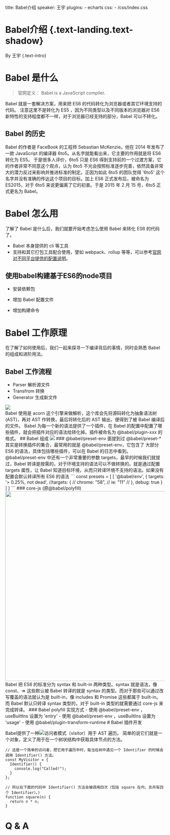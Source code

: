 title: Babel介绍
speaker: 王宇
plugins:
    - echarts
css:
    - /css/index.css

<slide class="bg-black-blue aligncenter" image="/img/babel.png .dark">

# Babel介绍 {.text-landing.text-shadow}

By 王宇 {.text-intro}


<slide class="bg-black-blue aligncenter" image="/img/babel.png .dark">

# Babel 是什么
> 官网定义： Babel is a JavaScript compiler.

Babel 就是一套解决方案，用来把 ES6 的代码转化为浏览器或者其它环境支持的代码。
注意这里不是转化为 ES5 ，因为不同类型以及不同版本的浏览器对 ES6 新特性的支持程度都不一样，对于浏览器已经支持的部分，Babel 可以不转化。


<slide class="bg-black-blue aligncenter" image="/img/babel.png .dark">

## Babel 的历史
Babel 的作者是 FaceBook 的工程师 Sebastian McKenzie。他在 2014 年发布了一款 JavaScript 的编译器 6to5。从名字就能看出来，它主要的作用就是将 ES6 转化为 ES5。
于是很多人评价，6to5 只是 ES6 得到支持前的一个过渡方案，它的作者非常不同意这个观点，认为 6to5 不光会按照标准逐步完善，依然具备非常大的潜力反过来影响并推进标准的制定。正因为如此 6to5 的团队觉得 '6to5' 这个名字并没有准确的传达这个项目的目标。加上 ES6 正式发布后，被命名为 ES2015，对于 6to5 来说更偏离了它的初衷。于是 2015 年 2 月 15 号，6to5 正式更名为 Babel。


<slide class="bg-black-blue aligncenter" image="/img/babel.png .dark">

# Babel 怎么用

了解了 Babel 是什么后，我们就要开始考虑怎么使用 Babel 来转化 ES6 的代码了。
- Babel 本身提供的 cli 等工具
- 支持和其它打包工具配合使用，譬如 webpack、rollup 等等，可以参考[官网对不同平台提供的配置说明](https://link.zhihu.com/?target=https%3A//babeljs.io/setup.html)。


<slide class="bg-black-blue aligncenter" image="/img/babel.png .dark">

## 使用babel构建基于ES6的node项目

- 安装依赖包

- 增加 Babel 配置文件

- 增加构建命令


<slide class="bg-black-blue aligncenter" image="/img/babel.png .dark">

# Babel 工作原理

在了解了如何使用后，我们一起来探寻一下编译背后的事情，同时会熟悉 Babel 的组成和进阶用法。


<slide class="bg-black-blue aligncenter" image="/img/babel.png .dark">

## Babel 工作流程

- Parser 解析源文件
- Transfrom 转换
- Generator 生成新文件

<slide class="bg-black-blue aligncenter" image="/img/babel.png .dark">
<div><img src="/img/babel-principle.jpg"></div>
Babel 使用是 acorn 这个引擎来做解析，这个库会先将源码转化为抽象语法树 (AST)，再对 AST 作转换，最后将转化后的 AST 输出，便得到了被 Babel 编译后的文件。
Babel 为每一个新的语法提供了一个插件，在 Babel 的配置中配置了哪些插件，就会把插件对应的语法给转化掉。插件被命名为 @babel/plugin-xxx 的格式。


<slide class="bg-black-blue aligncenter" image="/img/babel.png .dark">
## Babel 组成
<img src="/img/babel-composition.jpg">

<slide class="bg-black-blue aligncenter" image="/img/babel.png .dark">
### @babel/preset-env
面提到过 @babel/preset-* 其实是转换插件的集合，最常用的就是 @babel/preset-env，它包含了 大部分 ES6 的语法，具体包括哪些插件，可以在 Babel 的日志中看到。
@babel/preset-env 中还有一个非常重要的参数 targets，最早的时候我们就提过，Babel 转译是按需的，对于环境支持的语法可以不做转换的。就是通过配置 targets 属性，让 Babel 知道目标环境，从而只转译环境不支持的语法。如果没有配置会默认转译所有 ES6 的语法
```
const presets = [
  [
    '@babel/env',
    {
      targets: '> 0.25%, not dead',
      //targets: {
      //  chrome: "58",
      //  ie: "11"
      // },
      debug: true
    }
  ]
]
```

<slide class="bg-black-blue aligncenter" image="/img/babel.png .dark">
### core-js (原@babel/polyfill)
<div><img src="/img/syntax-build-in.jpg" style="width: 600px;"></div>
 Babel 把 ES6 的标准分为 syntax 和 built-in 两种类型。syntax 就是语法，像 const、=> 这些默认被 Babel 转译的就是 syntax 的类型。而对于那些可以通过改写覆盖的语法就认为是 built-in，像 includes 和 Promise 这些都属于 built-in。而 Babel 默认只转译 syntax 类型的，对于 built-in 类型的就需要通过  core-js 来完成转译。

<slide class="bg-black-blue aligncenter" image="/img/babel.png .dark">
### Babel polyfill 实现方式
- 使用 @babel/preset-env ，useBuiltIns 设置为 'entry'
- 使用 @babel/preset-env ，useBuiltIns 设置为 'usage'
- 使用 @babel/plugin-transform-runtime


<slide class="bg-black-blue aligncenter" image="/img/babel.png .dark">
# Babel 插件开发

Babel提供了一种![访问者模式（visitor）](https://en.wikipedia.org/wiki/Visitor_pattern)用于 AST 遍历。 简单的说它们就是一个对象，定义了用于在一个树状结构中获取具体节点的方法。
```
// 这是一个简单的访问者，把它用于遍历中时，每当在树中遇见一个 Identifier 的时候会调用 Identifier() 方法。
const MyVisitor = {
  Identifier() {
    console.log("Called!");
  }
};

// 所以在下面的代码中 Identifier() 方法会被调用四次（包括 square 在内，总共有四个 Identifier）。)
function square(n) {
  return n * n;
}
```

<slide class="bg-black-blue aligncenter" image="/img/babel.png .dark">

# Q & A
